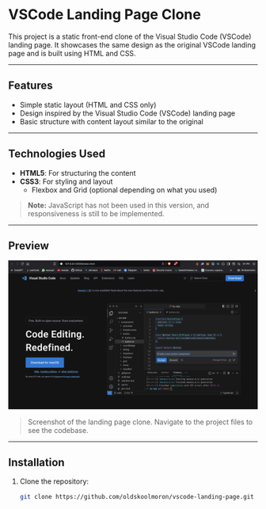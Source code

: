 # VSCode Landing Page Clone

This project is a static front-end clone of the Visual Studio Code (VSCode) landing page. It showcases the same design as the original VSCode landing page and is built using HTML and CSS.

---

## Features

- Simple static layout (HTML and CSS only)
- Design inspired by the Visual Studio Code (VSCode) landing page
- Basic structure with content layout similar to the original

---

## Technologies Used

- **HTML5**: For structuring the content
- **CSS3**: For styling and layout
  - Flexbox and Grid (optional depending on what you used)
  
> **Note:** JavaScript has not been used in this version, and responsiveness is still to be implemented.

---

## Preview

![Landing Page Preview](./images/landing-page-preview.png)

> Screenshot of the landing page clone. Navigate to the project files to see the codebase.

---

## Installation

1. Clone the repository:
   ```bash
   git clone https://github.com/oldskoolmoron/vscode-landing-page.git
